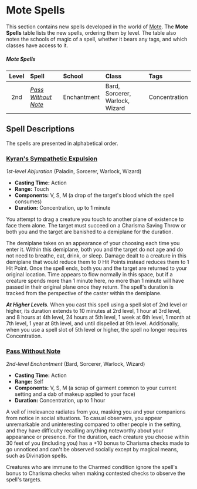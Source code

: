 # Mote Spells

This section contains new spells developed in the world of [Mote](../ch-1-welcome-to-mote/cosmology/mote.md). The **Mote Spells** table lists the new spells, ordering them by level. The table also notes the schools of magic of a spell, whether it bears any tags, and which classes have access to it.

##### Mote Spells
| Level | Spell | School | Class | Tags |
|:-:|:-|:-|:-|:-|
| 2nd | _[Pass Without Note](#pass-without-note)_ | Enchantment | Bard, Sorcerer, Warlock, Wizard | Concentration |

## Spell Descriptions

The spells are presented in alphabetical order.

### [Kyran's Sympathetic Expulsion](https://github.com/mpanighetti/dnd5e-spells/blob/main/1st-level/kyrans-sympathetic-expulsion.md)

_1st-level Abjuration_ (Paladin, Sorcerer, Warlock, Wizard)

- **Casting Time:** Action
- **Range:** Touch
- **Components:** V, S, M (a drop of the target's blood which the spell consumes)
- **Duration:** Concentration, up to 1 minute

You attempt to drag a creature you touch to another plane of existence to face them alone. The target must succeed on a Charisma Saving Throw or both you and the target are banished to a demiplane for the duration.

The demiplane takes on an appearance of your choosing each time you enter it. Within this demiplane, both you and the target do not age and do not need to breathe, eat, drink, or sleep. Damage dealt to a creature in this demiplane that would reduce them to 0 Hit Points instead reduces them to 1 Hit Point. Once the spell ends, both you and the target are returned to your original location. Time appears to flow normally in this space, but if a creature spends more than 1 minute here, no more than 1 minute will have passed in their original plane once they return. The spell's duration is tracked from the perspective of the caster within the demiplane.

_**At Higher Levels.**_ When you cast this spell using a spell slot of 2nd level or higher, its duration extends to 10 minutes at 2rd level, 1 hour at 3rd level, and 8 hours at 4th level, 24 hours at 5th level, 1 week at 6th level, 1 month at 7th level, 1 year at 8th level, and until dispelled at 9th level. Additionally, when you use a spell slot of 5th level or higher, the spell no longer requires Concentration.

### [Pass Without Note](https://github.com/mpanighetti/dnd5e-spells/blob/main/2nd-level/pass-without-note.md)

_2nd-level Enchantment_ (Bard, Sorcerer, Warlock, Wizard)

- **Casting Time:** Action
- **Range:** Self
- **Components:** V, S, M (a scrap of garment common to your current setting and a dab of makeup applied to your face)
- **Duration:** Concentration, up to 1 hour

A veil of irrelevance radiates from you, masking you and your companions from notice in social situations. To casual observers, you appear unremarkable and uninteresting compared to other people in the setting, and they have difficulty recalling anything noteworthy about your appearance or presence. For the duration, each creature you choose within 30 feet of you (including you) has a +10 bonus to Charisma checks made to go unnoticed and can't be observed socially except by magical means, such as Divination spells.

Creatures who are immune to the Charmed condition ignore the spell's bonus to Charisma checks when making contested checks to observe the spell's targets.
